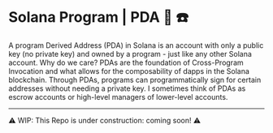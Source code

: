 # Solana Program | PDA :octopus: :telephone:

A program Derived Address (PDA) in Solana is an account with only a public key (no private key) and owned by a program - just like any other Solana account. Why do we care? PDAs are the foundation of Cross-Program Invocation and what allows for the composability of dapps in the Solana blockchain. Through PDAs, programs can programmatically sign for certain addresses without needing a private key. I sometimes think of PDAs as escrow accounts or high-level managers of lower-level accounts.

---

:warning: WIP: This Repo is under construction: coming soon! :warning: